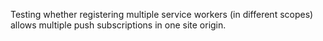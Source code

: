 Testing whether registering multiple service workers (in different scopes) allows multiple push subscriptions in one site origin.